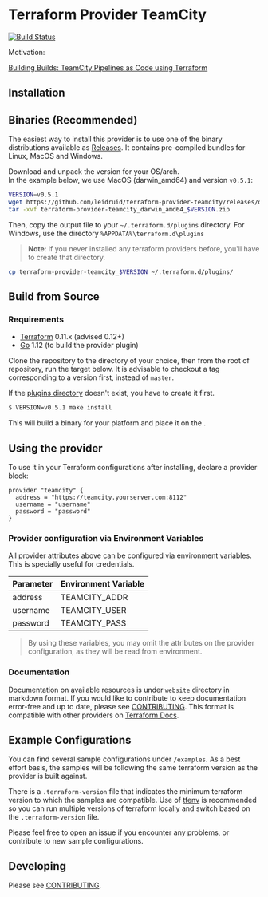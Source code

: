 Terraform Provider TeamCity
==================
[![Build Status](https://travis-ci.com/leidruid/terraform-provider-teamcity.svg?branch=master)](https://travis-ci.com/leidruid/terraform-provider-teamcity)

Motivation:

[Building Builds: TeamCity Pipelines as Code using Terraform](https://leidruid.io/2018/11/building-builds---teamcity-pipelines-as-code-using-terraform/)

Installation
------------

## Binaries (Recommended)
The easiest way to install this provider is to use one of the binary distributions available as 
[Releases](https://github.com/leidruid/terraform-provider-teamcity/releases). 
It contains pre-compiled bundles for Linux, MacOS and Windows.

Download and unpack the version for your OS/arch.  
In the example below, we use MacOS (darwin_amd64) and version `v0.5.1`:

```bash
VERSION=v0.5.1
wget https://github.com/leidruid/terraform-provider-teamcity/releases/download/$VERSION/terraform-provider-teamcity_darwin_amd64_$VERSION.zip
tar -xvf terraform-provider-teamcity_darwin_amd64_$VERSION.zip 
```

Then, copy the output file to your `~/.terraform.d/plugins` directory. 
For Windows, use the directory `%APPDATA%\terraform.d\plugins`

> **Note**: If you never installed any terraform providers before, you'll have to create that directory.

```bash
cp terraform-provider-teamcity_$VERSION ~/.terraform.d/plugins/
``` 

## Build from Source

### Requirements
-	[Terraform](https://www.terraform.io/downloads.html) 0.11.x (advised 0.12+)
-	[Go](https://golang.org/doc/install) 1.12 (to build the provider plugin)


Clone the repository to the directory of your choice, then from the root of repository, run the target below.
It is advisable to checkout a tag corresponding to a version first, instead of `master`.

If the [plugins directory](https://www.terraform.io/docs/plugins/basics.html#installing-plugins) doesn't exist, you have to create it first.

```bash
$ VERSION=v0.5.1 make install
```
This will build a binary for your platform and place it on the . 

Using the provider
----------------------
To use it in your Terraform configurations after installing, declare a provider block:

```hcl-terraform
provider "teamcity" {
  address = "https://teamcity.yourserver.com:8112"
  username = "username"
  password = "password"
}
```

### Provider configuration via Environment Variables
All provider attributes above can be configured via environment variables. This is specially useful for credentials.

| Parameter | Environment Variable |
|-----------|----------------------|
| address   | TEAMCITY_ADDR        |
| username  | TEAMCITY_USER        |
| password  | TEAMCITY_PASS        |

> By using these variables, you may omit the attributes on the provider configuration, as they will be read from environment.

### Documentation

Documentation on available resources is under `website` directory in markdown format. 
If you would like to contribute to keep documentation error-free and up to date, please see [CONTRIBUTING](CONTRIBUTING.MD#).
This format is compatible with other providers on [Terraform Docs](https://www.terraform.io/docs/providers/index.html).

Example Configurations
----------------------
You can find several sample configurations under `/examples`. As a best effort basis, the samples will be following 
the same terraform version as the provider is built against.  

There is a `.terraform-version` file that indicates the 
minimum terraform version to which the samples are compatible. Use of [tfenv](https://github.com/tfutils/tfenv) is recommended so you can run multiple
versions of terraform locally and switch based on the `.terraform-version` file.  

Please feel free to open an issue if you encounter any problems, or contribute to new sample configurations.

Developing
---------------------------

Please see [CONTRIBUTING](CONTRIBUTING.MD#developing).
